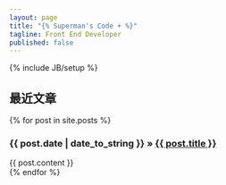 ```yaml
---
layout: page
title: "{% Superman's Code + %}"
tagline: Front End Developer
published: false
---
```

{% include JB/setup %}

## 最近文章

<div>
  {% for post in site.posts %}
    <h3><span>{{ post.date | date_to_string }}</span> &raquo; <a href="{{ BASE_PATH }}{{ post.url }}">{{ post.title }}</a></h3>
    <div class="well">{{ post.content }}</div>
  {% endfor %}
</div>


